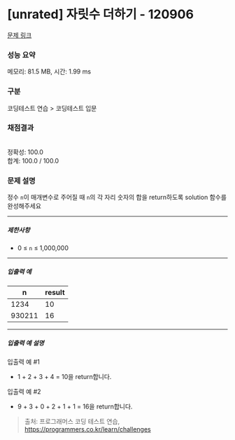 # [unrated] 자릿수 더하기 - 120906 

[문제 링크](https://school.programmers.co.kr/learn/courses/30/lessons/120906) 

### 성능 요약

메모리: 81.5 MB, 시간: 1.99 ms

### 구분

코딩테스트 연습 > 코딩테스트 입문

### 채점결과

<br/>정확성: 100.0<br/>합계: 100.0 / 100.0

### 문제 설명

<p>정수 <code>n</code>이 매개변수로 주어질 때 <code>n</code>의 각 자리 숫자의 합을 return하도록 solution 함수를 완성해주세요</p>

<hr>

<h5>제한사항</h5>

<ul>
<li>0 ≤ <code>n</code> ≤ 1,000,000</li>
</ul>

<hr>

<h5>입출력 예</h5>
<table class="table">
        <thead><tr>
<th>n</th>
<th>result</th>
</tr>
</thead>
        <tbody><tr>
<td>1234</td>
<td>10</td>
</tr>
<tr>
<td>930211</td>
<td>16</td>
</tr>
</tbody>
      </table>
<hr>

<h5>입출력 예 설명</h5>

<p>입출력 예 #1</p>

<ul>
<li>1 + 2 + 3 + 4 = 10을 return합니다.</li>
</ul>

<p>입출력 예 #2</p>

<ul>
<li>9 + 3 + 0 + 2 + 1 + 1 = 16을 return합니다.</li>
</ul>


> 출처: 프로그래머스 코딩 테스트 연습, https://programmers.co.kr/learn/challenges
